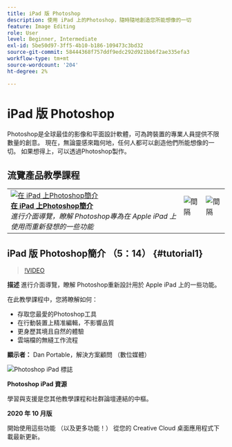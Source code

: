 ```yaml
---
title: iPad 版 Photoshop
description: 使用 iPad 上的Photoshop，隨時隨地創造您所能想像的一切
feature: Image Editing
role: User
level: Beginner, Intermediate
exl-id: 5be50d97-3ff5-4b10-b186-109473c3bd32
source-git-commit: 58444368f757ddf9edc292d921bb6f2ae335efa3
workflow-type: tm+mt
source-wordcount: '204'
ht-degree: 2%

---
```


# iPad 版 Photoshop

Photoshop是全球最佳的影像和平面設計軟體，可為跨裝置的專業人員提供不限數量的創意。 現在，無論靈感來臨何地，任何人都可以創造他們所能想像的一切。 如果想得上，可以透過Photoshop製作。

## 流覽產品教學課程

<table style="table-layout:fixed">
<tr>
 <td>
   <a href="photoshopipad.md#tutorial1">
      <img alt="在 iPad 上Photoshop簡介" src="../assets/PSiPad_thumbnail.jpg" />
   </a>
    <div>
   <a href="photoshopipad.md#tutorial1"><strong>在 iPad 上Photoshop簡介</strong></a>
    </div>
    <em>進行介面導覽，瞭解 Photoshop專為在 Apple iPad 上使用而重新發想的一些功能</em>
    <br>
  </td>
  <td>
    <img alt="間隔" src="../assets/Whitespacer.png" />
    <div>
    <br>
  </td>
  <td>
    <img alt="間隔" src="../assets/Whitespacer.png" />
    <div>
    <br>
  </td>
</tr>
</table>

## iPad 版 Photoshop簡介 （5：14） {#tutorial1}

>[!VIDEO](https://video.tv.adobe.com/v/326899?hidetitle=true)

**描述**
進行介面導覽，瞭解 Photoshop重新設計用於 Apple iPad 上的一些功能。

在此教學課程中，您將瞭解如何：
* 存取您最愛的Photoshop工具
* 在行動裝置上精准編輯，不影響品質
* 更身歷其境且自然的體驗
* 雲端檔的無縫工作流程

**顯示者：**
Dan Portable，解決方案顧問 （數位媒體）

![Photoshop iPad 標誌](../assets/ps_appicon_96.png)

**Photoshop iPad 資源**

[](https://helpx.adobe.com/support/photoshop.html)學習與支援是您其他教學課程和社群論壇連結的中樞。

**2020 年 10 月版**

開始使用這些功能 （以及更多功能！） 從您的 Creative Cloud 桌面應用程式下載最新更新。
